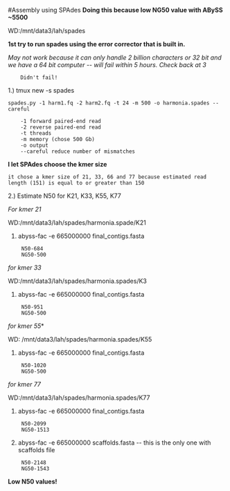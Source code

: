 #Assembly using SPAdes 
**Doing this because low NG50 value with ABySS ~5500**

WD:/mnt/data3/lah/spades

**1st try to run spades using the error corrector that is built in.**

*May not work because it can only handle 2 billion characters or 32 bit and we have a 64 bit computer -- will fail within 5 hours. Check back at 3*
		
		Didn't fail!

1.) tmux new -s spades
	
	spades.py -1 harm1.fq -2 harm2.fq -t 24 -m 500 -o harmonia.spades --careful 
		
		-1 forward paired-end read
		-2 reverse paired-end read
		-t threads 
		-m memory (chose 500 Gb)
		-o output
		--careful reduce number of mismatches 
		
**I let SPAdes choose the kmer size** 
			
	it chose a kmer size of 21, 33, 66 and 77 because estimated read length (151) is equal to or greater than 150 
	

2.) Estimate N50 for K21, K33, K55, K77

*For kmer 21*

WD:/mnt/data3/lah/spades/harmonia.spade/K21


1. abyss-fac -e 665000000 final_contigs.fasta

		N50-684
		NG50-500

*for kmer 33*

WD:/mnt/data3/lah/spades/harmonia.spades/K3


1. abyss-fac -e 665000000 final_contigs.fasta

		N50-951
		NG50-500
		
*for kmer 55**

WD:	/mnt/data3/lah/spades/harmonia.spades/K55

1. abyss-fac -e 665000000 final_contigs.fasta

		N50-1020
		NG50-500	
		
*for kmer 77*

WD:/mnt/data3/lah/spades/harmonia.spades/K77

1. abyss-fac -e 665000000 final_contigs.fasta

		N50-2099
		NG50-1513
2. abyss-fac -e 665000000 scaffolds.fasta -- this is the only one with scaffolds file

		N50-2148
		NG50-1543

**Low N50 values!**


			
